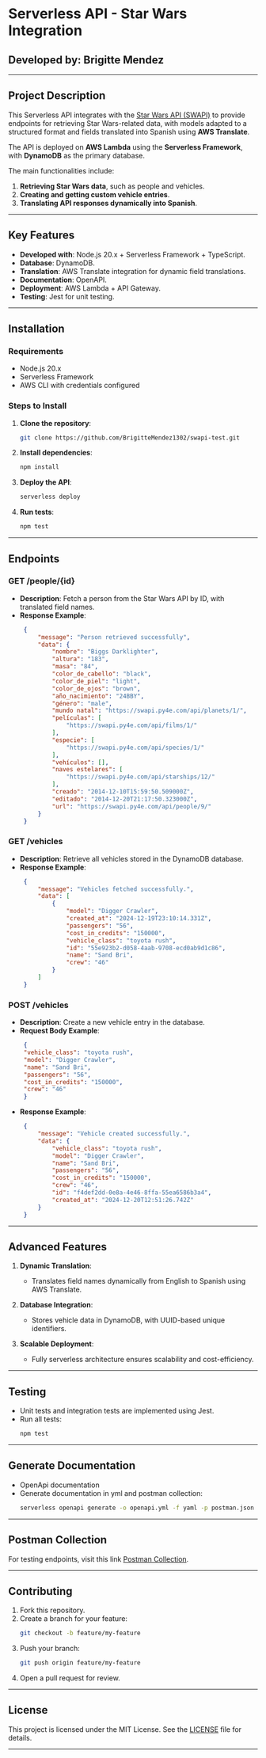 
# Serverless API - Star Wars Integration

## **Developed by:** Brigitte Mendez

---

## **Project Description**

This Serverless API integrates with the [Star Wars API (SWAPI)](https://swapi.py4e.com/) to provide endpoints for retrieving Star Wars-related data, with models adapted to a structured format and fields translated into Spanish using **AWS Translate**. 

The API is deployed on **AWS Lambda** using the **Serverless Framework**, with **DynamoDB** as the primary database. 

The main functionalities include:
1. **Retrieving Star Wars data**, such as people and vehicles.
2. **Creating and getting custom vehicle entries**.
3. **Translating API responses dynamically into Spanish**.

---

## **Key Features**

- **Developed with**: Node.js 20.x + Serverless Framework + TypeScript.
- **Database**: DynamoDB.
- **Translation**: AWS Translate integration for dynamic field translations.
- **Documentation**: OpenAPI.
- **Deployment**: AWS Lambda + API Gateway.
- **Testing**: Jest for unit testing.

---

## **Installation**

### **Requirements**
- Node.js 20.x
- Serverless Framework
- AWS CLI with credentials configured

### **Steps to Install**

1. **Clone the repository**:

   ```bash
   git clone https://github.com/BrigitteMendez1302/swapi-test.git
   ```

2. **Install dependencies**:

   ```bash
   npm install
   ```

3. **Deploy the API**:

   ```bash
   serverless deploy
   ```

4. **Run tests**:

   ```bash
   npm test
   ```

---

## **Endpoints**

### **GET /people/{id}**
- **Description**: Fetch a person from the Star Wars API by ID, with translated field names.
- **Response Example**:
   ```json
    {
        "message": "Person retrieved successfully",
        "data": {
            "nombre": "Biggs Darklighter",
            "altura": "183",
            "masa": "84",
            "color_de_cabello": "black",
            "color_de_piel": "light",
            "color_de_ojos": "brown",
            "año_nacimiento": "24BBY",
            "género": "male",
            "mundo natal": "https://swapi.py4e.com/api/planets/1/",
            "películas": [
                "https://swapi.py4e.com/api/films/1/"
            ],
            "especie": [
                "https://swapi.py4e.com/api/species/1/"
            ],
            "vehículos": [],
            "naves estelares": [
                "https://swapi.py4e.com/api/starships/12/"
            ],
            "creado": "2014-12-10T15:59:50.509000Z",
            "editado": "2014-12-20T21:17:50.323000Z",
            "url": "https://swapi.py4e.com/api/people/9/"
        }
    }
   ```

### **GET /vehicles**
- **Description**: Retrieve all vehicles stored in the DynamoDB database.
- **Response Example**:
   ```json
    {
        "message": "Vehicles fetched successfully.",
        "data": [
            {
                "model": "Digger Crawler",
                "created_at": "2024-12-19T23:10:14.331Z",
                "passengers": "56",
                "cost_in_credits": "150000",
                "vehicle_class": "toyota rush",
                "id": "55e923b2-d058-4aab-9708-ecd0ab9d1c86",
                "name": "Sand Bri",
                "crew": "46"
            }
        ]
    }
   ```

### **POST /vehicles**
- **Description**: Create a new vehicle entry in the database.
- **Request Body Example**:
   ```json
    {
    "vehicle_class": "toyota rush",
    "model": "Digger Crawler",
    "name": "Sand Bri",
    "passengers": "56",
    "cost_in_credits": "150000",
    "crew": "46"
    }
   ```
- **Response Example**:
   ```json
    {
        "message": "Vehicle created successfully.",
        "data": {
            "vehicle_class": "toyota rush",
            "model": "Digger Crawler",
            "name": "Sand Bri",
            "passengers": "56",
            "cost_in_credits": "150000",
            "crew": "46",
            "id": "f4def2dd-0e8a-4e46-8ffa-55ea6586b3a4",
            "created_at": "2024-12-20T12:51:26.742Z"
        }
    }
   ```

---

## **Advanced Features**

1. **Dynamic Translation**:
   - Translates field names dynamically from English to Spanish using AWS Translate.
   
2. **Database Integration**:
   - Stores vehicle data in DynamoDB, with UUID-based unique identifiers.

3. **Scalable Deployment**:
   - Fully serverless architecture ensures scalability and cost-efficiency.

---

## **Testing**

- Unit tests and integration tests are implemented using Jest.
- Run all tests:
   ```bash
   npm test
   ```

---

## **Generate Documentation**

- OpenApi documentation
- Generate documentation in yml and postman collection:
   ```bash
   serverless openapi generate -o openapi.yml -f yaml -p postman.json
   ```

---

## **Postman Collection**

For testing endpoints, visit this link [Postman Collection](https://www.postman.com/security-pilot-62443805/indra-test/collection/rhc0i5c/indra-test-endpoints).

---

## **Contributing**

1. Fork this repository.
2. Create a branch for your feature:
   ```bash
   git checkout -b feature/my-feature
   ```
3. Push your branch:
   ```bash
   git push origin feature/my-feature
   ```
4. Open a pull request for review.

---

## **License**

This project is licensed under the MIT License. See the [LICENSE](LICENSE) file for details.

---
